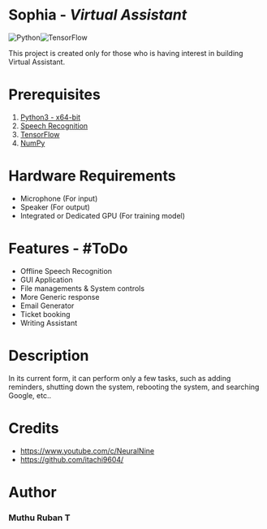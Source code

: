 # Sophia - _Virtual Assistant_ 
![Python](https://img.shields.io/badge/python-3670A0?style=for-the-badge&logo=python&logoColor=ffdd54)![TensorFlow](https://img.shields.io/badge/TensorFlow-%23FF6F00.svg?style=for-the-badge&logo=TensorFlow&logoColor=white)  

This project is created only for those who is having interest in building Virtual Assistant.

# Prerequisites

1. [Python3 - x64-bit](https://www.python.org/)
2. [Speech Recognition](https://pypi.org/project/SpeechRecognition/)
3. [TensorFlow](https://www.tensorflow.org/)
4. [NumPy](https://numpy.org/)

# Hardware Requirements
- Microphone (For input)
- Speaker (For output)
- Integrated or Dedicated GPU (For training model)


# Features - #ToDo
- Offline Speech Recognition
- GUI Application
- File managements & System controls
- More Generic response
- Email Generator
- Ticket booking
- Writing Assistant

# Description
In its current form, it can perform only a few tasks, such as adding reminders, shutting down the system, rebooting the system, and searching Google, etc..
# Credits
- https://www.youtube.com/c/NeuralNine
- https://github.com/itachi9604/
# Author
### Muthu Ruban T